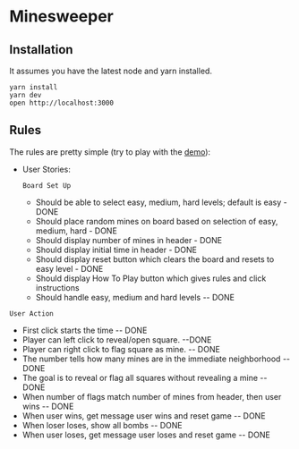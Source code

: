 # Minesweeper

## Installation

It assumes you have the latest node and yarn installed.

```
yarn install
yarn dev
open http://localhost:3000
```

## Rules

The rules are pretty simple (try to play with the [demo](https://sweeper.now.sh/)):

* User Stories:

  ```Board Set Up```
  * Should be able to select easy, medium, hard levels; default is easy - DONE
  * Should place random mines on board based on selection of easy, medium, hard - DONE
  * Should display number of mines in header - DONE
  * Should display initial time in header - DONE
  * Should display reset button which clears the board and resets to easy level - DONE
  * Should display How To Play button which gives rules and click instructions
  * Should handle easy, medium and hard levels -- DONE
  

```User Action```
  * First click starts the time -- DONE
  * Player can left click to reveal/open square. --DONE
  * Player can right click to flag square as mine. -- DONE
  * The number tells how many mines are in the immediate neighborhood -- DONE 
  * The goal is to reveal or flag all squares without revealing a mine -- DONE
  * When number of flags match number of mines from header, then user wins -- DONE
  * When user wins, get message user wins and reset game -- DONE
  * When loser loses, show all bombs -- DONE
  * When user loses, get message user loses and reset game -- DONE 
  
  



